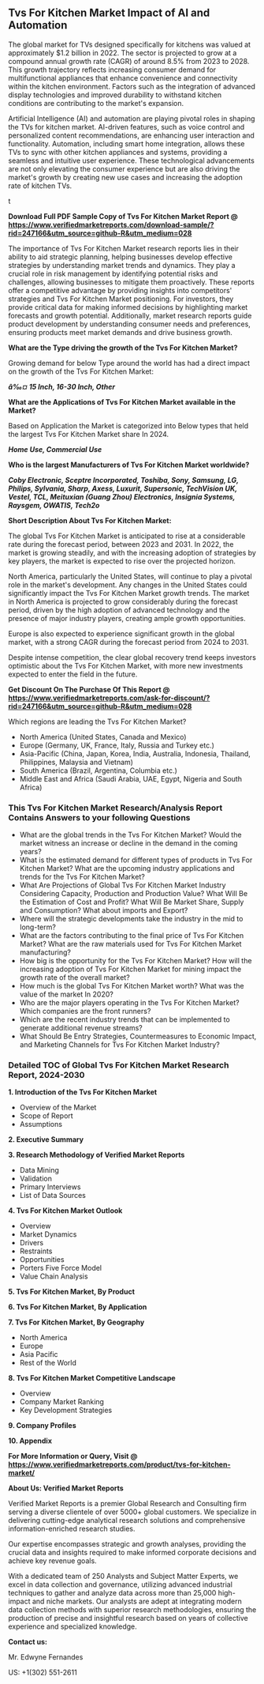 <h2>Tvs For Kitchen Market Impact of AI and Automation</h2><p>The global market for TVs designed specifically for kitchens was valued at approximately $1.2 billion in 2022. The sector is projected to grow at a compound annual growth rate (CAGR) of around 8.5% from 2023 to 2028. This growth trajectory reflects increasing consumer demand for multifunctional appliances that enhance convenience and connectivity within the kitchen environment. Factors such as the integration of advanced display technologies and improved durability to withstand kitchen conditions are contributing to the market's expansion.</p><p>Artificial Intelligence (AI) and automation are playing pivotal roles in shaping the TVs for kitchen market. AI-driven features, such as voice control and personalized content recommendations, are enhancing user interaction and functionality. Automation, including smart home integration, allows these TVs to sync with other kitchen appliances and systems, providing a seamless and intuitive user experience. These technological advancements are not only elevating the consumer experience but are also driving the market's growth by creating new use cases and increasing the adoption rate of kitchen TVs.</p>t</p><p id="" class=""><strong>Download Full PDF Sample Copy of Tvs For Kitchen Market Report @ <a href="https://www.verifiedmarketreports.com/download-sample/?rid=247166&utm_source=github-R&utm_medium=028" target="_blank">https://www.verifiedmarketreports.com/download-sample/?rid=247166&utm_source=github-R&utm_medium=028</a></strong></p><p>The importance of&nbsp;Tvs For Kitchen Market research reports lies in their ability to aid strategic planning, helping businesses develop effective strategies by understanding market trends and dynamics. They play a crucial role in risk management by identifying potential risks and challenges, allowing businesses to mitigate them proactively. These reports offer a competitive advantage by providing insights into competitors' strategies and Tvs For Kitchen Market positioning. For investors, they provide critical data for making informed decisions by highlighting market forecasts and growth potential. Additionally, market research reports guide product development by understanding consumer needs and preferences, ensuring products meet market demands and drive business growth.</p><p><strong>What are the&nbsp;Type driving the growth of the Tvs For Kitchen Market?</strong></p><p id="" class="">Growing demand for below Type around the world has had a direct impact on the growth of the Tvs For Kitchen Market:</p><em><strong>â‰¤ 15 Inch, 16-30 Inch, Other</strong></em></p><strong>What are the&nbsp;Applications&nbsp;of Tvs For Kitchen Market available in the Market?</strong></p><p id="" class="">Based on Application the Market is categorized into Below types that held the largest Tvs For Kitchen Market share In 2024.</p><em><strong>Home Use, Commercial Use</strong></em></p><strong>Who is the largest Manufacturers of Tvs For Kitchen Market worldwide?</strong></p><p><em><strong>Coby Electronic, Sceptre Incorporated, Toshiba, Sony, Samsung, LG, Philips, Sylvania, Sharp, Axess, Luxurit, Supersonic, TechVision UK, Vestel, TCL, Meituxian (Guang Zhou) Electronics, Insignia Systems, Raysgem, OWATIS, Tech2o</strong></em></p><p id="" class=""><strong>Short Description About Tvs For Kitchen Market:</strong></p><p>The global Tvs For Kitchen Market is anticipated to rise at a considerable rate during the forecast period, between 2023 and 2031. In 2022, the market is growing steadily, and with the increasing adoption of strategies by key players, the market is expected to rise over the projected horizon.</p><p>North America, particularly the United States, will continue to play a pivotal role in the market's development. Any changes in the United States could significantly impact the Tvs For Kitchen Market growth trends. The market in North America is projected to grow considerably during the forecast period, driven by the high adoption of advanced technology and the presence of major industry players, creating ample growth opportunities.</p><p>Europe is also expected to experience significant growth in the global market, with a strong CAGR during the forecast period from 2024 to 2031.</p><p>Despite intense competition, the clear global recovery trend keeps investors optimistic about the Tvs For Kitchen Market, with more new investments expected to enter the field in the future.</p><p id="" class=""><strong>Get Discount On The Purchase Of This Report @ <a href="https://www.verifiedmarketreports.com/ask-for-discount/?rid=247166&utm_source=github-R&utm_medium=028" target="_blank">https://www.verifiedmarketreports.com/ask-for-discount/?rid=247166&utm_source=github-R&utm_medium=028</a></strong></p>Which regions are leading the Tvs For Kitchen Market?</p><ul><li>North America (United States, Canada and Mexico)</li><li>Europe (Germany, UK, France, Italy, Russia and Turkey etc.)</li><li>Asia-Pacific (China, Japan, Korea, India, Australia, Indonesia, Thailand, Philippines, Malaysia and Vietnam)</li><li>South America (Brazil, Argentina, Columbia etc.)</li><li>Middle East and Africa (Saudi Arabia, UAE, Egypt, Nigeria and South Africa)</li></ul><h3 id="" class="">This Tvs For Kitchen Market Research/Analysis Report Contains Answers to your following Questions</h3><ul><li>What are the global trends in the Tvs For Kitchen Market? Would the market witness an increase or decline in the demand in the coming years?</li><li>What is the estimated demand for different types of products in Tvs For Kitchen Market? What are the upcoming industry applications and trends for the Tvs For Kitchen Market?</li><li>What Are Projections of Global Tvs For Kitchen Market Industry Considering Capacity, Production and Production Value? What Will Be the Estimation of Cost and Profit? What Will Be Market Share, Supply and Consumption? What about imports and Export?</li><li>Where will the strategic developments take the industry in the mid to long-term?</li><li>What are the factors contributing to the final price of Tvs For Kitchen Market? What are the raw materials used for Tvs For Kitchen Market manufacturing?</li><li>How big is the opportunity for the Tvs For Kitchen Market? How will the increasing adoption of Tvs For Kitchen Market for mining impact the growth rate of the overall market?</li><li>How much is the global Tvs For Kitchen Market worth? What was the value of the market In 2020?</li><li>Who are the major players operating in the Tvs For Kitchen Market? Which companies are the front runners?</li><li>Which are the recent industry trends that can be implemented to generate additional revenue streams?</li><li>What Should Be Entry Strategies, Countermeasures to Economic Impact, and Marketing Channels for Tvs For Kitchen Market Industry?</li></ul><h3 id="" class="">Detailed TOC of Global Tvs For Kitchen Market Research Report, 2024-2030</h3><p id="" class=""><strong>1. Introduction of the Tvs For Kitchen Market</strong></p><ul><li>Overview of the Market</li><li>Scope of Report</li><li>Assumptions</li></ul><p id="" class=""><strong>2. Executive Summary</strong></p><p id="" class=""><strong>3. Research Methodology of Verified Market Reports</strong></p><ul><li>Data Mining</li><li>Validation</li><li>Primary Interviews</li><li>List of Data Sources</li></ul><p id="" class=""><strong>4. Tvs For Kitchen Market Outlook</strong></p><ul><li>Overview</li><li>Market Dynamics</li><li>Drivers</li><li>Restraints</li><li>Opportunities</li><li>Porters Five Force Model</li><li>Value Chain Analysis</li></ul><p id="" class=""><strong>5. Tvs For Kitchen Market, By Product</strong></p><p id="" class=""><strong>6. Tvs For Kitchen Market, By Application</strong></p><p id="" class=""><strong>7. Tvs For Kitchen Market, By Geography</strong></p><ul><li>North America</li><li>Europe</li><li>Asia Pacific</li><li>Rest of the World</li></ul><p id="" class=""><strong>8. Tvs For Kitchen Market Competitive Landscape</strong></p><ul><li>Overview</li><li>Company Market Ranking</li><li>Key Development Strategies</li></ul><p id="" class=""><strong>9. Company Profiles</strong></p><p id="" class=""><strong>10. Appendix</strong></p><p id="" class=""><strong>For More Information or Query, Visit @ <a href="https://www.verifiedmarketreports.com/product/tvs-for-kitchen-market/" target="_blank">https://www.verifiedmarketreports.com/product/tvs-for-kitchen-market/</a></strong></p><p id="" class=""><strong>About Us: Verified Market Reports</strong></p><p id="" class="">Verified Market Reports is a premier Global Research and Consulting firm serving a diverse clientele of over 5000+ global customers. We specialize in delivering cutting-edge analytical research solutions and comprehensive information-enriched research studies.</p><p id="" class="">Our expertise encompasses strategic and growth analyses, providing the crucial data and insights required to make informed corporate decisions and achieve key revenue goals.</p><p id="" class="">With a dedicated team of 250 Analysts and Subject Matter Experts, we excel in data collection and governance, utilizing advanced industrial techniques to gather and analyze data across more than 25,000 high-impact and niche markets. Our analysts are adept at integrating modern data collection methods with superior research methodologies, ensuring the production of precise and insightful research based on years of collective experience and specialized knowledge.</p><p id="" class=""><strong>Contact us:</strong></p><p id="" class="">Mr. Edwyne Fernandes</p><p id="" class="">US: +1(302) 551-2611</p>